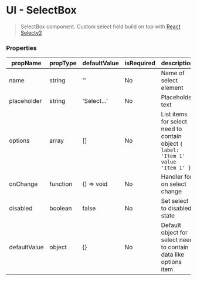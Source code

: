 # UI - SelectBox
> SelectBox component.
  Custom select field build on top with [React Selectv2](https://deploy-preview-2289--react-select.netlify.com/home)

### Properties

| propName | propType | defaultValue | isRequired | description |
|----------|----------|--------------|------------|-------------|
| name | string | '' | No | Name of select element |
| placeholder | string | 'Select...' | No | Placeholder text |
| options | array | [] | No | List items for select need to contain object `{ label: 'Item 1' value 'Item 1' }` |
| onChange | function | () => void | No | Handler for on select change |
| disabled | boolean | false | No | Set select to disabled state |
| defaultValue | object | {} | No | Default object for select need to contain data like options item |
